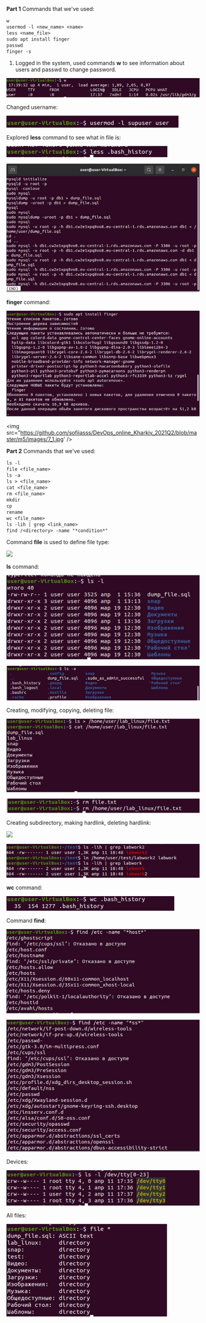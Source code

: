 **Part 1**
Commands that we've used:
```
w
usermod -l <new_name> <name>
less <name_file>
sudo apt install finger
passwd
finger -s
```
1. Logged in the system, used commands **w** to see information about users and passwd to change password.

<img
src="https://github.com/sofiiasss/DevOps_online_Kharkiv_2021Q2/blob/master/m5/images/3.jpg" />

Changed username:

<img
src="https://github.com/sofiiasss/DevOps_online_Kharkiv_2021Q2/blob/master/m5/images/4.jpg" />

Explored **less** command to see what in file is:

<img
src="https://github.com/sofiiasss/DevOps_online_Kharkiv_2021Q2/blob/master/m5/images/6.jpg" />

<img
src="https://github.com/sofiiasss/DevOps_online_Kharkiv_2021Q2/blob/master/m5/images/6_1.jpg" />

**finger** command:

<img
src="https://github.com/sofiiasss/DevOps_online_Kharkiv_2021Q2/blob/master/m5/images/7.jpg" />

<img
src="https://github.com/sofiiasss/DevOps_online_Kharkiv_2021Q2/blob/master/m5/images/7_1.jpg' />

**Part 2**
Commands that we've used:
```
ls -l
file <file_name>
ls -a
ls > <file_name>
cat <file_name>
rm <file_name>
mkdir
cp
rename
wc <file_name>
ls -lih | grep <link_name>
find /<directory> -name "*condition*"
```

Command **file** is used to define file type:

<img
src="https://github.com/sofiiasss/DevOps_online_Kharkiv_2021Q2/blob/master/m5/images/2.2.jpg" />

**ls** command:

<img
src="https://github.com/sofiiasss/DevOps_online_Kharkiv_2021Q2/blob/master/m5/images/2.4.jpg" />

<img
src="https://github.com/sofiiasss/DevOps_online_Kharkiv_2021Q2/blob/master/m5/images/2.4_1.jpg" />

Creating, modifying, copying, deleting file:

<img
src="https://github.com/sofiiasss/DevOps_online_Kharkiv_2021Q2/blob/master/m5/images/2.5.jpg" />

<img
src="https://github.com/sofiiasss/DevOps_online_Kharkiv_2021Q2/blob/master/m5/images/2.5_1.jpg" />

Creating subdirectory, making hardlink, deleting hardlink:

<img
src="https://github.com/sofiiasss/DevOps_online_Kharkiv_2021Q2/blob/master/m5/images/2.6.jp" />

<img
src="https://github.com/sofiiasss/DevOps_online_Kharkiv_2021Q2/blob/master/m5/images/2.6_1.jpg" />

**wc** command:

<img
src="https://github.com/sofiiasss/DevOps_online_Kharkiv_2021Q2/blob/master/m5/images/2.9.jpg" />

Command **find**:

<img
src="https://github.com/sofiiasss/DevOps_online_Kharkiv_2021Q2/blob/master/m5/images/2.10.jpg" />

<img
src="https://github.com/sofiiasss/DevOps_online_Kharkiv_2021Q2/blob/master/m5/images/2.11.jpg" />

Devices:

<img
src="https://github.com/sofiiasss/DevOps_online_Kharkiv_2021Q2/blob/master/m5/images/2.13.jpg" />

All files:

<img
src="https://github.com/sofiiasss/DevOps_online_Kharkiv_2021Q2/blob/master/m5/images/2.14.jpg" />